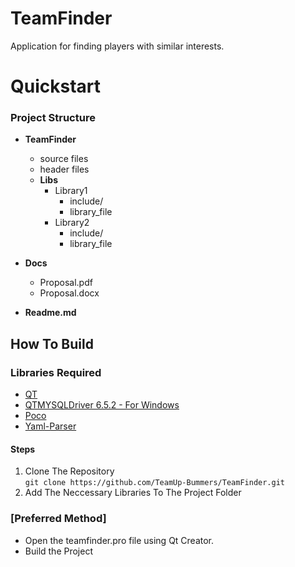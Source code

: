 # TeamFinder

Application for finding players with similar interests.


# Quickstart
### Project Structure

- **TeamFinder**
    - source files
    - header files
    - **Libs**
      - Library1
        - include/
        - library_file
      - Library2
        - include/
        - library_file

- **Docs**
  - Proposal.pdf
  - Proposal.docx

- **Readme.md**



## How To Build 



### Libraries Required
- [QT](https://github.com/qt)<br/>
- [QTMYSQLDriver 6.5.2 - For Windows](https://github.com/thecodemonkey86/qt_mysql_driver)<br/>
- [Poco](https://github.com/pocoproject/poco)<br/>
- [Yaml-Parser](https://github.com/jbeder/yaml-cpp)<br/>
#### Steps
1. Clone The Repository<br/>
    ```git clone https://github.com/TeamUp-Bummers/TeamFinder.git```
2. Add The Neccessary Libraries To The Project Folder

### [Preferred Method]
- Open the teamfinder.pro file using Qt Creator.
- Build the Project

